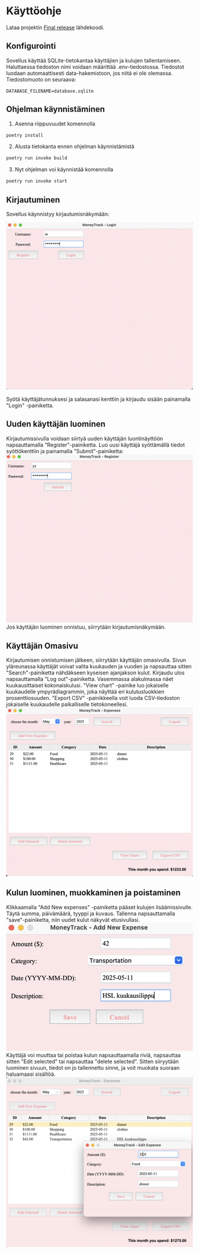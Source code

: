 # Käyttöohje
Lataa projektin [Final release](https://github.com/imsyc75/ot-harjoitustyo/releases/tag/viikko7) lähdekoodi.

## Konfigurointi
Sovellus käyttää SQLite-tietokantaa käyttäjien ja kulujen tallentamiseen. Haluttaessa tiedoston nimi voidaan määrittää .env-tiedostossa. Tiedostot luodaan automaattisesti data-hakemistoon, jos niitä ei ole olemassa. Tiedostomuoto on seuraava:
```
DATABASE_FILENAME=database.sqlite
```

## Ohjelman käynnistäminen

1. Asenna riippuvuudet komennolla
```bash
poetry install
```
2. Alusta tietokanta ennen ohjelman käynnistämistä
```bash
poetry run invoke build
```
3. Nyt ohjelman voi käynnistää komennolla
```bash
poetry run invoke start
```

## Kirjautuminen

Sovellus käynnistyy kirjautumisnäkymään:

![](./pics/kayttoohje_loginview.png)

Syötä käyttäjätunnuksesi ja salasanasi kenttiin ja kirjaudu sisään painamalla "Login" -painiketta.

## Uuden käyttäjän luominen

Kirjautumissivulla voidaan siirtyä uuden käyttäjän luontinäyttöön napsauttamalla "Register"-painiketta. Luo uusi käyttäjä syöttämällä tiedot syöttökenttiin ja painamalla "Submit"-painiketta:
![](./pics/kayttoohje_registerview.png)
Jos käyttäjän luominen onnistuu, siirrytään kirjautumisnäkymään.

## Käyttäjän Omasivu
Kirjautumisen onnistumisen jälkeen, siirrytään käyttäjän omasivulla. Sivun yläreunassa käyttäjät voivat valita kuukauden ja vuoden ja napsauttaa sitten "Search"-painiketta nähdäkseen kyseisen ajanjakson kulut. Kirjaudu ulos napsauttamalla "Log out"-painiketta. Vasemmassa alakulmassa näet kuukausittaiset kokonaiskulusi. "View chart" -painike luo jokaiselle kuukaudelle ympyrädiagrammin, joka näyttää eri kulutusluokkien prosenttiosuuden. "Export CSV" -painikkeella voit luoda CSV-tiedoston jokaiselle kuukaudelle paikalliselle tietokoneellesi.
![](./pics/kayttoohje_omasivu.png)

## Kulun luominen, muokkaminen ja poistaminen
Klikkaamalla "Add New expenses" -painiketta pääset kulujen lisäämissivulle. Täytä summa, päivämäärä, tyyppi ja kuvaus. Tallenna napsauttamalla "save"-painiketta, niin uudet kulut näkyvät etusivullasi.
![](./pics/kayttoohje_addingview.png)  
Käyttäjä voi muuttaa tai poistaa kulun napsauttaamalla riviä, napsauttaa sitten "Edit selected" tai napsauttaa "delete selected". Sitten siiryytään luominen sivuun, tiedot on jo tallennettu sinne, ja voit muokata suoraan haluamaasi sisältöä.
![](./pics/kayttoohje_expensesview.png)
